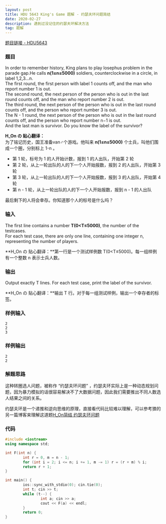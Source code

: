 ```yaml
---
layout: post
title: HDU 5643 King's Game 题解 - 约瑟夫环问题简结
date: 2020-02-27
description: 遇到过没记住的约瑟夫环解决方法
tag: 题解
---
```


[题目链接 - HDU5643](http://acm.hdu.edu.cn/showproblem.php?pid=5643)

### 题目
In order to remember history, King plans to play losephus problem in the parade gap.He calls **n(1≤n≤5000)** soldiers, counterclockwise in a circle, in label 1,2,3...n.<br>
The first round, the first person with label 1 counts off, and the man who report number 1 is out.<br>
The second round, the next person of the person who is out in the last round counts off, and the man who report number 2 is out.<br>
The third round, the next person of the person who is out in the last round counts off, and the person who report number 3 is out.<br>
The N - 1 round, the next person of the person who is out in the last round counts off, and the person who report number n−1 is out.<br>
And the last man is survivor. Do you know the label of the survivor?

**H_On の 贴心翻译：**<br>
为了铭记历史，国王准备van♂个游戏。他叫来 **n(1≤n≤5000)** 个士兵，叫他们围成一个圈，分别标上 1-n 。
* 第 1 轮，标号为 1 的人开始计数，报到 1 的人出队，开始第 2 轮
* 第 2 轮，从上一轮出队的人的下一个人开始报数，报到 2 的人出队，开始第 3 轮
* 第 3 轮，从上一轮出队的人的下一个人开始报数，报到 3 的人出队，开始第 4 轮
* 第 n - 1 轮，从上一轮出队的人的下一个人开始报数，报到 n - 1 的人出队

最后剩下的人将会幸存。你知道那个人的标号是什么吗？

### 输入
The first line contains a number **T(0\<T≤5000)**, the number of the testcases.<br>
For each test case, there are only one line, containing one integer n, representing the number of players.

**H_On の 贴心翻译：**第一行是一个测试样例数 T(0\<T≤5000)。每一组样例有一个整数 n 表示士兵人数。

### 输出
Output exactly T lines. For each test case, print the label of the survivor.

**H_On の 贴心翻译：**输出 T 行。对于每一组测试样例，输出一个幸存者的标签。

### 样例输入
```
2
2
3
```

### 样例输出
```
2
2
```

### 解题思路
这种转圈选人问题，被称作 “约瑟夫环问题” ，约瑟夫环实际上是一种动态规划问题，因为暴力模拟的话很容易解决不了大数据问题，因此我们需要推出不同人数选人结果之间的关系。

约瑟夫环是一个递推和逆向思维的原理，直接看代码比较难以理解，可以参考猹的另一篇博客来理解这道题[H_On简结 约瑟夫环问题](http://blog.zinchon.cn/2020/02/JosephusProblem/)

### 代码
```c++
#include <iostream>
using namespace std;

int F(int n) {
        int r = 0, m = n - 1;
        for (int i = 2; i <= n; i += 1, m -= 1) r = (r + m) % i;
        return r + 1;
}

int main() {
        ios::sync_with_stdio(0); cin.tie(0);
        int t; cin >> t;
        while (t--) {
                int a; cin >> a;
                cout << F(a) << endl;
        }
        return 0;
}
```
